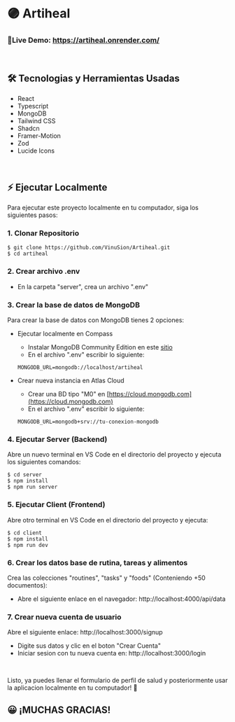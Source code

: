 # 🟣 Artiheal

### 📱Live Demo: https://artiheal.onrender.com/
<br>

## 🛠️ Tecnologias y Herramientas Usadas

- React
- Typescript
- MongoDB
- Tailwind CSS
- Shadcn
- Framer-Motion
- Zod
- Lucide Icons

<br>

## ⚡ Ejecutar Localmente 

Para ejecutar este proyecto localmente en tu computador, siga los siguientes pasos:

### 1. Clonar Repositorio

```
$ git clone https://github.com/VinuSion/Artiheal.git
$ cd artiheal
```

### 2. Crear archivo .env

- En la carpeta "server", crea un archivo ".env"

### 3. Crear la base de datos de MongoDB

Para crear la base de datos con MongoDB tienes 2 opciones:

- Ejecutar localmente en Compass
  - Instalar MongoDB Community Edition en este [sitio](https://www.mongodb.com/try/download/community)
  - En el archivo ".env" escribir lo siguiente:
  ```
  MONGODB_URL=mongodb://localhost/artiheal
  ```

- Crear nueva instancia en Atlas Cloud
  - Crear una BD tipo "M0" en [https://cloud.mongodb.com](https://cloud.mongodb.com)
  - En el archivo ".env" escribir lo siguiente:
  ```
  MONGODB_URL=mongodb+srv://tu-conexion-mongodb
  ```

### 4. Ejecutar Server (Backend)

Abre un nuevo terminal en VS Code en el directorio del proyecto y ejecuta los siguientes comandos:
```
$ cd server
$ npm install
$ npm run server
```

### 5. Ejecutar Client (Frontend)
Abre otro terminal en VS Code en el directorio del proyecto y ejecuta:
```
$ cd client
$ npm install
$ npm run dev
```

### 6. Crear los datos base de rutina, tareas y alimentos
Crea las colecciones "routines", "tasks" y "foods" (Conteniendo +50 documentos):
- Abre el siguiente enlace en el navegador: http://localhost:4000/api/data

### 7. Crear nueva cuenta de usuario

Abre el siguiente enlace: http://localhost:3000/signup
- Digite sus datos y clic en el boton "Crear Cuenta"
- Iniciar sesion con tu nueva cuenta en: http://localhost:3000/login

<br>

Listo, ya puedes llenar el formulario de perfil de salud y posteriormente usar la aplicacion localmente en tu computador! 🎉

## 😀 ¡MUCHAS GRACIAS!
